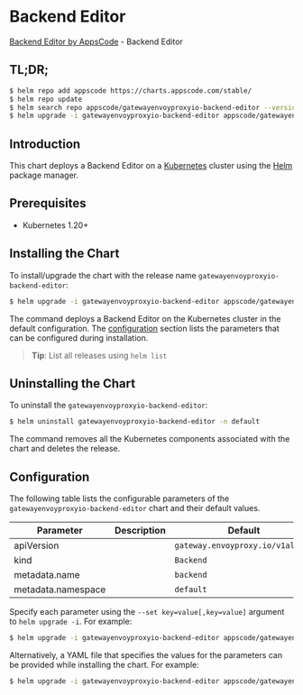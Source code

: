 # Backend Editor

[Backend Editor by AppsCode](https://appscode.com) - Backend Editor

## TL;DR;

```bash
$ helm repo add appscode https://charts.appscode.com/stable/
$ helm repo update
$ helm search repo appscode/gatewayenvoyproxyio-backend-editor --version=v0.17.0
$ helm upgrade -i gatewayenvoyproxyio-backend-editor appscode/gatewayenvoyproxyio-backend-editor -n default --create-namespace --version=v0.17.0
```

## Introduction

This chart deploys a Backend Editor on a [Kubernetes](http://kubernetes.io) cluster using the [Helm](https://helm.sh) package manager.

## Prerequisites

- Kubernetes 1.20+

## Installing the Chart

To install/upgrade the chart with the release name `gatewayenvoyproxyio-backend-editor`:

```bash
$ helm upgrade -i gatewayenvoyproxyio-backend-editor appscode/gatewayenvoyproxyio-backend-editor -n default --create-namespace --version=v0.17.0
```

The command deploys a Backend Editor on the Kubernetes cluster in the default configuration. The [configuration](#configuration) section lists the parameters that can be configured during installation.

> **Tip**: List all releases using `helm list`

## Uninstalling the Chart

To uninstall the `gatewayenvoyproxyio-backend-editor`:

```bash
$ helm uninstall gatewayenvoyproxyio-backend-editor -n default
```

The command removes all the Kubernetes components associated with the chart and deletes the release.

## Configuration

The following table lists the configurable parameters of the `gatewayenvoyproxyio-backend-editor` chart and their default values.

|     Parameter      | Description |                   Default                   |
|--------------------|-------------|---------------------------------------------|
| apiVersion         |             | <code>gateway.envoyproxy.io/v1alpha1</code> |
| kind               |             | <code>Backend</code>                        |
| metadata.name      |             | <code>backend</code>                        |
| metadata.namespace |             | <code>default</code>                        |


Specify each parameter using the `--set key=value[,key=value]` argument to `helm upgrade -i`. For example:

```bash
$ helm upgrade -i gatewayenvoyproxyio-backend-editor appscode/gatewayenvoyproxyio-backend-editor -n default --create-namespace --version=v0.17.0 --set apiVersion=gateway.envoyproxy.io/v1alpha1
```

Alternatively, a YAML file that specifies the values for the parameters can be provided while
installing the chart. For example:

```bash
$ helm upgrade -i gatewayenvoyproxyio-backend-editor appscode/gatewayenvoyproxyio-backend-editor -n default --create-namespace --version=v0.17.0 --values values.yaml
```
